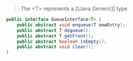 > The \<T> represents a [[Java Generic]] type
```java
public interface QueueInterface<T> {
	public abstract void enqueue(T newEntry);
	public abstract T dequeue();
	public abstract T getFront();
	public abstract boolean isEmpty();
	public abstract void clear();
}
```
